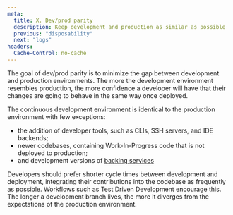 ```yaml
---
meta:
  title: X. Dev/prod parity
  description: Keep development and production as similar as possible
  previous: "disposability"
  next: "logs"
headers:
  Cache-Control: no-cache
---
```


The goal of dev/prod parity is to minimize the gap between development and production environments. The more the development environment resembles production, the more confidence a developer will have that their changes are going to behave in the same way once deployed.

The continuous development environment is identical to the production environment with few exceptions:

- the addition of developer tools, such as CLIs, SSH servers, and IDE backends;
- newer codebases, containing Work-In-Progress code that is not deployed to production;
- and development versions of [backing services](backing-services)

Developers should prefer shorter cycle times between development and deployment, integrating their contributions into the codebase as frequently as possible. Workflows such as Test Driven Development encourage this. The longer a development branch lives, the more it diverges from the expectations of the production environment.
